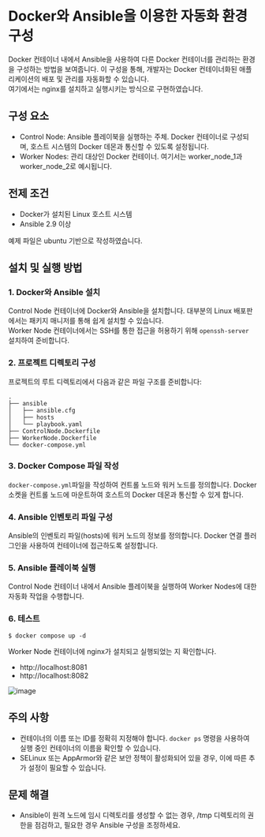 # Docker와 Ansible을 이용한 자동화 환경 구성

Docker 컨테이너 내에서 Ansible을 사용하여 다른 Docker 컨테이너를 관리하는 환경을 구성하는 방법을 보여줍니다. 이 구성을 통해, 개발자는 Docker 컨테이너화된 애플리케이션의 배포 및 관리를 자동화할 수 있습니다.  
여기에서는 nginx를 설치하고 실행시키는 방식으로 구현하였습니다.

## 구성 요소
- Control Node: Ansible 플레이북을 실행하는 주체. Docker 컨테이너로 구성되며, 호스트 시스템의 Docker 데몬과 통신할 수 있도록 설정됩니다.
- Worker Nodes: 관리 대상인 Docker 컨테이너. 여기서는 worker_node_1과 worker_node_2로 예시됩니다.
 
## 전제 조건
- Docker가 설치된 Linux 호스트 시스템
- Ansible 2.9 이상

예제 파일은 ubuntu 기반으로 작성하였습니다.

## 설치 및 실행 방법
### 1. Docker와 Ansible 설치
Control Node 컨테이너에 Docker와 Ansible을 설치합니다. 대부분의 Linux 배포판에서는 패키지 매니저를 통해 쉽게 설치할 수 있습니다.  
Worker Node 컨테이너에서는 SSH를 통한 접근을 허용하기 위해 `openssh-server` 설치하여 준비합니다.

### 2. 프로젝트 디렉토리 구성
프로젝트의 루트 디렉토리에서 다음과 같은 파일 구조를 준비합니다:

```
.
├── ansible
│   ├── ansible.cfg
│   ├── hosts
│   └── playbook.yaml
├── ControlNode.Dockerfile
├── WorkerNode.Dockerfile
└── docker-compose.yml
```

### 3. Docker Compose 파일 작성
`docker-compose.yml`파일을 작성하여 컨트롤 노드와 워커 노드를 정의합니다. Docker 소켓을 컨트롤 노드에 마운트하여 호스트의 Docker 데몬과 통신할 수 있게 합니다.

### 4. Ansible 인벤토리 파일 구성
Ansible의 인벤토리 파일(hosts)에 워커 노드의 정보를 정의합니다. Docker 연결 플러그인을 사용하여 컨테이너에 접근하도록 설정합니다.

### 5. Ansible 플레이북 실행
Control Node 컨테이너 내에서 Ansible 플레이북을 실행하여 Worker Nodes에 대한 자동화 작업을 수행합니다.

### 6. 테스트

```shell
$ docker compose up -d
```

Worker Node 컨테이너에 nginx가 설치되고 실행되었는 지 확인합니다.

- http://localhost:8081
- http://localhost:8082

![image](https://github.com/lee20h/ansible-playbook-nginx-with-docker/assets/59367782/39b0e353-67d5-4e93-a7ee-b5b6770e1ae2)


## 주의 사항
- 컨테이너의 이름 또는 ID를 정확히 지정해야 합니다. `docker ps` 명령을 사용하여 실행 중인 컨테이너의 이름을 확인할 수 있습니다.
- SELinux 또는 AppArmor와 같은 보안 정책이 활성화되어 있을 경우, 이에 따른 추가 설정이 필요할 수 있습니다.

## 문제 해결
- Ansible이 원격 노드에 임시 디렉토리를 생성할 수 없는 경우, /tmp 디렉토리의 권한을 점검하고, 필요한 경우 Ansible 구성을 조정하세요.
